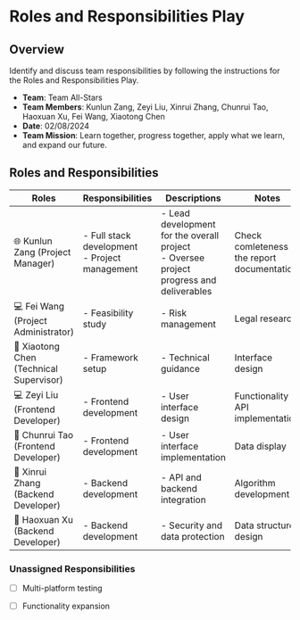 # Roles and Responsibilities Play

## Overview

Identify and discuss team responsibilities by following the instructions for the Roles and Responsibilities Play.

- **Team**: Team All-Stars
- **Team Members**: Kunlun Zang, Zeyi Liu, Xinrui Zhang, Chunrui Tao, Haoxuan Xu, Fei Wang, Xiaotong Chen
- **Date**: 02/08/2024
- **Team Mission**: Learn together, progress together, apply what we learn, and expand our future.

## Roles and Responsibilities

| Roles             | Responsibilities    | Descriptions   | Notes               |
|-------------------|-------------------------------------------|------------------------------------|------------------------|
| 🌐 Kunlun Zang (Project Manager) | - Full stack development <br> - Project management | - Lead development for the overall project <br> - Oversee project progress and deliverables | Check comleteness of the report documentation. | Client communication |
| 💻 Fei Wang (Project Administrator) | - Feasibility study | - Risk management | Legal research | Stakeholder handling | Customer requirement assurance | Team member dispute mediation |
| 🔧 Xiaotong Chen (Technical Supervisor) | - Framework setup | - Technical guidance | Interface design | Technical problem solving |
| 💻 Zeyi Liu (Frontend Developer) | - Frontend development | - User interface design | Functionality API implementation | User friendly assurance | Functionality assurance |
| 🔧 Chunrui Tao (Frontend Developer) | - Frontend development | - User interface implementation | Data display | Human machine interaction research
| 🔧 Xinrui Zhang (Backend Developer) | - Backend development | - API and backend integration | Algorithm development | Functional abstraction |
| 🔧 Haoxuan Xu (Backend Developer) | - Backend development | - Security and data protection | Data structure design | Middleware implementation of data interfaces |

### Unassigned Responsibilities

- [ ] Multi-platform testing
- [ ] Functionality expansion


